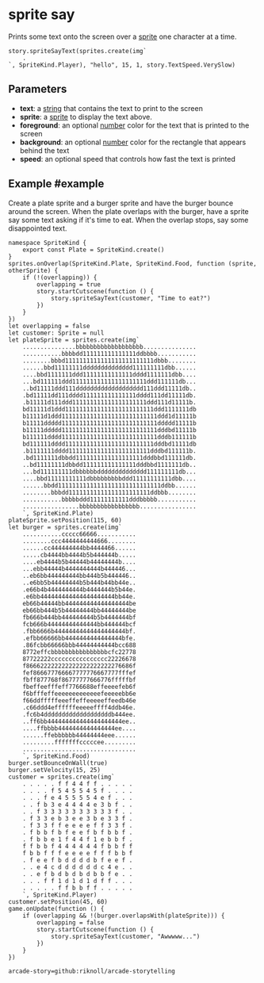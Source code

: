 # sprite say

Prints some text onto the screen over a [sprite](/types/sprite) one character at a time.

```sig
story.spriteSayText(sprites.create(img`
    .
`, SpriteKind.Player), "hello", 15, 1, story.TextSpeed.VerySlow)
```

## Parameters

* **text**: a [string](/types/string) that contains the text to print to the screen
* **sprite**: a [sprite](/types/sprite) to display the text above.
* **foreground**: an optional [number](/types/number) color for the text that is printed to the screen
* **background**: an optional [number](/types/number) color for the rectangle that appears behind the text
* **speed**: an optional speed that controls how fast the text is printed

## Example #example

Create a plate sprite and a burger sprite and have the burger bounce around the screen. When the plate overlaps with the burger, have a sprite say some text asking if it's time to eat. When the overlap stops, say some disappointed text.


```blocks
namespace SpriteKind {
    export const Plate = SpriteKind.create()
}
sprites.onOverlap(SpriteKind.Plate, SpriteKind.Food, function (sprite, otherSprite) {
    if (!(overlapping)) {
        overlapping = true
        story.startCutscene(function () {
            story.spriteSayText(customer, "Time to eat?")
        })
    }
})
let overlapping = false
let customer: Sprite = null
let plateSprite = sprites.create(img`
    ...............bbbbbbbbbbbbbbbbbbb...............
    ...........bbbbdd111111111111111ddbbbb...........
    ........bbbd1111111111111111111111111dbbb........
    ......bbd11111111dddddddddddddd111111111dbb......
    ....bbd1111111ddd11111111111111dddd1111111dbb....
    ...bd111111ddd111111111111111111111ddd111111db...
    ..bd11111ddd111ddddddddddddddddddd111ddd11111db..
    .bd11111dd111dddd111111111111111dddd111dd11111db.
    .b11111d111ddd111111111111111111111ddd111d11111b.
    bd11111d1ddd1111111111111111111111111ddd1111111db
    b11111d1ddd111111111111111111111111111ddd1d11111b
    b11111ddddd111111111111111111111111111ddddd11111b
    b11111ddddd111111111111111111111111111dddbd11111b
    b111111dddd111111111111111111111111111dddb111111b
    bd111111dddd1111111111111111111111111dddbd11111db
    .b1111111dddd11111111111111111111111dddbd111111b.
    .bd1111111dbbdd1111111111111111111dddbbd111111db.
    ..bd11111111dbbdd111111111111111dddbbd1111111db..
    ...bd111111111dbbbbbbdddddddddddddd111111111db...
    ....bbd11111111111dbbbbbbbbbddd11111111111dbb....
    ......bbdd11111111111111111111111111111ddbb......
    ........bbbdd11111111111111111111111ddbbb........
    ...........bbbbbddd11111111111dddbbbbb...........
    ................bbbbbbbbbbbbbbbbb................
    `, SpriteKind.Plate)
plateSprite.setPosition(115, 60)
let burger = sprites.create(img`
    ...........ccccc66666...........
    ........ccc4444444444666........
    ......cc444444444bb4444466......
    .....cb4444bb4444b5b444444b.....
    ....eb4444b5b44444b44444444b....
    ...ebb44444b4444444444b444446...
    ..eb6bb444444444bb444b5b444446..
    ..e6bb5b44444444b5b444b44bb44e..
    .e66b4b4444444444b4444444b5b44e.
    .e6bb444444444444444444444bb44e.
    eb66b44444bb444444444444444444be
    eb66bb444b5b44444444bb44444444be
    fb666b444bb444444444b5b4444444bf
    fcb666b44444444444444bb444444bcf
    .fbb6666b44444444444444444444bf.
    .efbb66666bb4444444444444444bfe.
    .86fcbb66666bbb44444444444bcc688
    8772effcbbbbbbbbbbbbbbbbcfc22778
    87722222cccccccccccccccc22226678
    f866622222222222222222222276686f
    fef866677766667777776667777fffef
    fbff877768f86777777666776fffffbf
    fbeffeefffeff7766688effeeeefeb6f
    f6bfffeffeeeeeeeeeeeeefeeeeebb6e
    f66ddfffffeeeffeffeeeeeffeedb46e
    .c66ddd4effffffeeeeeffff4ddb46e.
    .fc6b4dddddddddddddddddddb444ee.
    ..ff6bb444444444444444444444ee..
    ....ffbbbb4444444444444444ee....
    ......ffebbbbbb44444444eee......
    .........fffffffcccccee.........
    ................................
    `, SpriteKind.Food)
burger.setBounceOnWall(true)
burger.setVelocity(15, 25)
customer = sprites.create(img`
    . . . . . f f 4 4 f f . . . . .
    . . . . f 5 4 5 5 4 5 f . . . .
    . . . f e 4 5 5 5 5 4 e f . . .
    . . f b 3 e 4 4 4 4 e 3 b f . .
    . . f 3 3 3 3 3 3 3 3 3 3 f . .
    . f 3 3 e b 3 e e 3 b e 3 3 f .
    . f 3 3 f f e e e e f f 3 3 f .
    . f b b f b f e e f b f b b f .
    . f b b e 1 f 4 4 f 1 e b b f .
    f f b b f 4 4 4 4 4 4 f b b f f
    f b b f f f e e e e f f f b b f
    . f e e f b d d d d b f e e f .
    . . e 4 c d d d d d d c 4 e . .
    . . e f b d b d b d b b f e . .
    . . . f f 1 d 1 d 1 d f f . . .
    . . . . . f f b b f f . . . . .
    `, SpriteKind.Player)
customer.setPosition(45, 60)
game.onUpdate(function () {
    if (overlapping && !(burger.overlapsWith(plateSprite))) {
        overlapping = false
        story.startCutscene(function () {
            story.spriteSayText(customer, "Awwwww...")
        })
    }
})
```

```package
arcade-story=github:riknoll/arcade-storytelling
```
